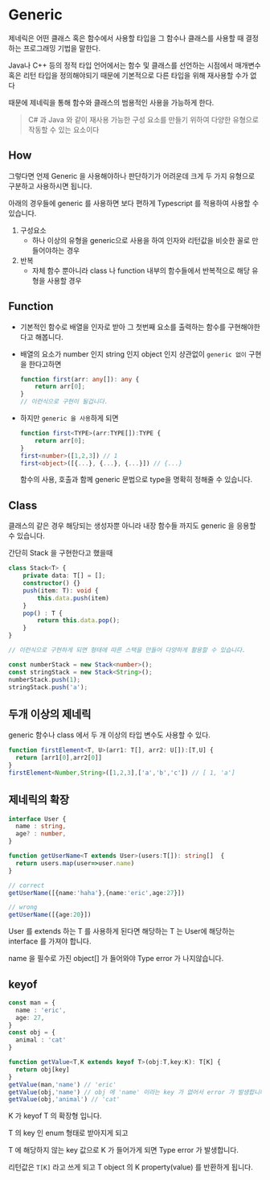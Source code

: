 # Generic

제네릭은 어떤 클래스 혹은 함수에서 사용할 타입을 그 함수나 클래스를 사용할 때 결정하는 프로그래밍 기법을 말한다.

Java나 C++ 등의 정적 타입 언어에서는 함수 및 클래스를 선언하는 시점에서 매개변수 혹은 리턴 타입을 정의해야되기 때문에 기본적으로 다른 타입을 위해 재사용할 수가 없다

때문에 제네릭을 통해 함수와 클래스의 범용적인 사용을 가능하게 한다.

>  C# 과 Java 와 같이 재사용 가능한 구성 요소를 만들기 위하여 다양한 유형으로 작동할 수 있는 요소이다



## How 

그렇다면 언제 Generic 을 사용해야하나 판단하기가 어려운데 크게 두 가지 유형으로 구분하고 사용하시면 됩니다.

아래의 경우들에 generic 를 사용하면 보다 편하게 Typescript 를 적용하여 사용할 수 있습니다.

1. 구성요소
   * 하나 이상의 유형을 generic으로 사용을 하여 인자와 리턴값을 비슷한 꼴로 만들어야하는 경우
2. 반복
   * 자체 함수 뿐아니라 class 나 function 내부의 함수들에서 반복적으로 해당 유형을 사용할 경우



## Function

* 기본적인 함수로 배열을 인자로 받아 그 첫번째 요소를 출력하는 함수를 구현해야한다고 해봅니다.

* 배열의 요소가 number 인지 string 인지 object 인지 상관없이 `generic 없이` 구현을 한다고하면

    ```typescript
    function first(arr: any[]): any {
        return arr[0];
    }
    // 이런식으로 구현이 될겁니다.
    ```

* 하지만 `generic 을 사용`하게 되면

  ```typescript
  function first<TYPE>(arr:TYPE[]):TYPE {
      return arr[0];
  }
  first<number>([1,2,3]) // 1
  first<object>([{...}, {...}, {...}]) // {...}
  ```

  함수의 사용, 호출과 함께 generic 문법으로 type을 명확히 정해줄 수 있습니다.





## Class

클래스의 같은 경우 해당되는 생성자뿐 아니라 내장 함수들 까지도 generic 을 응용할 수 있습니다.

간단히 Stack 을 구현한다고 했을때 

```typescript
class Stack<T> {
    private data: T[] = [];
    constructor() {}
    push(item: T): void {
        this.data.push(item)
    }
    pop() : T {
        return this.data.pop();
    }
}

// 이런식으로 구현하게 되면 형태에 따른 스택을 만들어 다양하게 활용할 수 있습니다.

const numberStack = new Stack<number>();
const stringStack = new Stack<String>();
numberStack.push(1);
stringStack.push('a');
```





## 두개 이상의 제네릭

generic 함수나 class 에서 두 개 이상의 타입 변수도 사용할 수 있다.

```typescript
function firstElement<T, U>(arr1: T[], arr2: U[]):[T,U] {
  return [arr1[0],arr2[0]]
}
firstElement<Number,String>([1,2,3],['a','b','c']) // [ 1, 'a']

```



## 제네릭의 확장

```typescript
interface User {
  name : string,
  age? : number,
}

function getUserName<T extends User>(users:T[]): string[]  {
  return users.map(user=>user.name)
}

// correct
getUserName([{name:'haha'},{name:'eric',age:27}])

// wrong
getUserName([{age:20}])
```

User 를 extends 하는 T 를 사용하게 된다면 해당하는 T 는 User에 해당하는 interface 를 가져야 합니다.

name 을 필수로 가진 object[] 가 들어와야 Type error 가 나지않습니다.



## keyof

```typescript
const man = {
  name : 'eric',
  age: 27,
}
const obj = {
  animal : 'cat'
}

function getValue<T,K extends keyof T>(obj:T,key:K): T[K] {
  return obj[key]
}
getValue(man,'name') // 'eric'
getValue(obj,'name') // obj 에 'name' 이라는 key 가 없어서 error 가 발생합니다
getValue(obj,'animal') // 'cat'
```

K 가 keyof T 의 확장형 입니다.

T 의 key 인 enum 형태로 받아지게 되고

T 에 해당하지 않는 key 값으로 K 가 들어가게 되면 Type error 가 발생합니다.

리턴값은 `T[K]` 라고 쓰게 되고 T object 의 K property(value) 를 반환하게 됩니다.